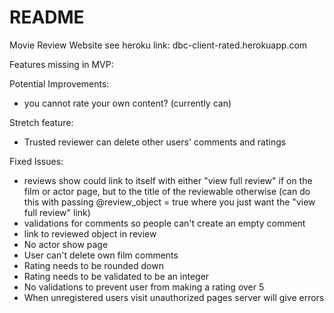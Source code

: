 # README

Movie Review Website
see heroku link: dbc-client-rated.herokuapp.com

Features missing in MVP:

Potential Improvements:
- you cannot rate your own content? (currently can)

Stretch feature:
- Trusted reviewer can delete other users' comments and ratings

Fixed Issues:
- reviews show could link to itself with either "view full review" if on the film or actor page, but to the title of the reviewable otherwise (can do this with passing @review_object = true where you just want the "view full review" link)
- validations for comments so people can't create an empty comment
- link to reviewed object in review
- No actor show page
- User can't delete own film comments
- Rating needs to be rounded down
- Rating needs to be validated to be an integer
- No validations to prevent user from making a rating over 5
- When unregistered users visit unauthorized pages server will give errors
